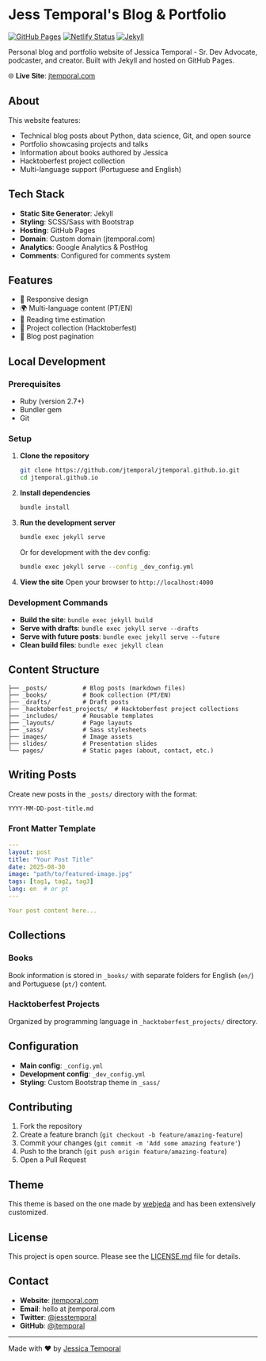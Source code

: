 # Jess Temporal's Blog & Portfolio

[![GitHub Pages](https://img.shields.io/badge/Hosted%20on-GitHub%20Pages-blue?logo=github)](https://jtemporal.com)
[![Netlify Status](https://api.netlify.com/api/v1/badges/YOUR-NETLIFY-BADGE-ID/deploy-status)](https://app.netlify.com/sites/YOUR-NETLIFY-SITE/deploys)
[![Jekyll](https://img.shields.io/badge/Built%20with-Jekyll-red?logo=jekyll)](https://jekyllrb.com/)

Personal blog and portfolio website of Jessica Temporal - Sr. Dev Advocate, podcaster, and creator. Built with Jekyll and hosted on GitHub Pages.

🌐 **Live Site**: [jtemporal.com](https://jtemporal.com)

## About

This website features:
- Technical blog posts about Python, data science, Git, and open source
- Portfolio showcasing projects and talks
- Information about books authored by Jessica
- Hacktoberfest project collection
- Multi-language support (Portuguese and English)

## Tech Stack

- **Static Site Generator**: Jekyll
- **Styling**: SCSS/Sass with Bootstrap
- **Hosting**: GitHub Pages
- **Domain**: Custom domain (jtemporal.com)
- **Analytics**: Google Analytics & PostHog
- **Comments**: Configured for comments system

## Features

- 📱 Responsive design
- 🌍 Multi-language content (PT/EN)
- 📖 Reading time estimation
- 🎯 Project collection (Hacktoberfest)
- 📝 Blog post pagination

## Local Development

### Prerequisites

- Ruby (version 2.7+)
- Bundler gem
- Git

### Setup

1. **Clone the repository**
   ```bash
   git clone https://github.com/jtemporal/jtemporal.github.io.git
   cd jtemporal.github.io
   ```

2. **Install dependencies**
   ```bash
   bundle install
   ```

3. **Run the development server**
   ```bash
   bundle exec jekyll serve
   ```

   Or for development with the dev config:
   ```bash
   bundle exec jekyll serve --config _dev_config.yml
   ```

4. **View the site**
   Open your browser to `http://localhost:4000`

### Development Commands

- **Build the site**: `bundle exec jekyll build`
- **Serve with drafts**: `bundle exec jekyll serve --drafts`
- **Serve with future posts**: `bundle exec jekyll serve --future`
- **Clean build files**: `bundle exec jekyll clean`

## Content Structure

```text
├── _posts/          # Blog posts (markdown files)
├── _books/          # Book collection (PT/EN)
├── _drafts/         # Draft posts
├── _hacktoberfest_projects/  # Hacktoberfest project collections
├── _includes/       # Reusable templates
├── _layouts/        # Page layouts
├── _sass/           # Sass stylesheets
├── images/          # Image assets
├── slides/          # Presentation slides
└── pages/           # Static pages (about, contact, etc.)
```

## Writing Posts

Create new posts in the `_posts/` directory with the format:
```text
YYYY-MM-DD-post-title.md
```

### Front Matter Template

```yaml
---
layout: post
title: "Your Post Title"
date: 2025-08-30
image: "path/to/featured-image.jpg"
tags: [tag1, tag2, tag3]
lang: en  # or pt
---

Your post content here...
```

## Collections

### Books
Book information is stored in `_books/` with separate folders for English (`en/`) and Portuguese (`pt/`) content.

### Hacktoberfest Projects
Organized by programming language in `_hacktoberfest_projects/` directory.

## Configuration

- **Main config**: `_config.yml`
- **Development config**: `_dev_config.yml`
- **Styling**: Custom Bootstrap theme in `_sass/`

## Contributing

1. Fork the repository
2. Create a feature branch (`git checkout -b feature/amazing-feature`)
3. Commit your changes (`git commit -m 'Add some amazing feature'`)
4. Push to the branch (`git push origin feature/amazing-feature`)
5. Open a Pull Request

## Theme

This theme is based on the one made by [webjeda](http://webjeda.com/cards) and has been extensively customized.

## License

This project is open source. Please see the [LICENSE.md](LICENSE.md) file for details.

## Contact

- **Website**: [jtemporal.com](https://jtemporal.com)
- **Email**: hello at jtemporal.com
- **Twitter**: [@jesstemporal](https://twitter.com/jesstemporal)
- **GitHub**: [@jtemporal](https://github.com/jtemporal)

---

Made with ❤️ by [Jessica Temporal](https://jtemporal.com)
